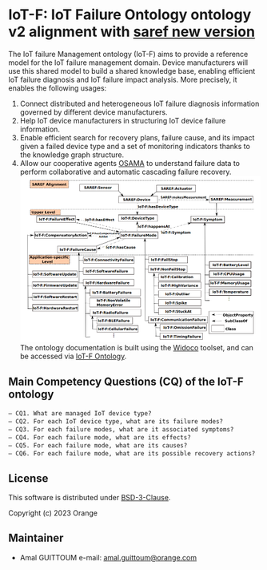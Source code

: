 
# IoT-F: IoT Failure Ontology ontology v2 alignment with [saref new version](https://www.etsi.org/deliver/etsi_ts/103200_103299/103264/03.02.01_60/ts_103264v030201p.pdf)
The IoT failure Management ontology (IoT-F) aims to provide a reference model for the IoT failure management domain. Device manufacturers will use this shared model to build a shared knowledge base, enabling efficient IoT failure diagnosis and IoT failure impact analysis. More precisely, it enables the following usages:
 1. Connect distributed and heterogeneous IoT failure diagnosis information governed by different device manufacturers.
 2. Help IoT device manufacturers in structuring IoT device failure information.
 3. Enable efficient search for recovery plans, failure cause, and its impact given a failed device type and a set of monitoring indicators thanks to the knowledge graph structure.  
 4. Allow our cooperative agents [OSAMA](https://github.com/Orange-OpenSource/collaborativeDM-OSAMA-agent) to understand failure data to perform collaborative and automatic cascading failure recovery.
![alt text](https://github.com/Orange-OpenSource/collaborativeDM-IoTF-ontology-documentation/blob/master/iotf.png?raw=true)
The ontology documentation is built using the [Widoco](https://github.com/dgarijo/Widoco) toolset, and can be accessed via [IoT-F Ontology](https://iotfontology.github.io/).
## Main Competency Questions (CQ) of the IoT-F ontology

```
– CQ1. What are managed IoT device type?
– CQ2. For each IoT device type, what are its failure modes?
– CQ3. For each failure modes, what are it associated symptoms?
– CQ4. For each failure mode, what are its effects?
– CQ5. For each failure mode, what are its causes?
– CQ6. For each failure mode, what are its possible recovery actions?
```
## License
 
 This software is distributed under [BSD-3-Clause](LICENCE). 

Copyright (c) 2023 Orange


## Maintainer
 
 * Amal GUITTOUM e-mail: amal.guittoum@orange.com
